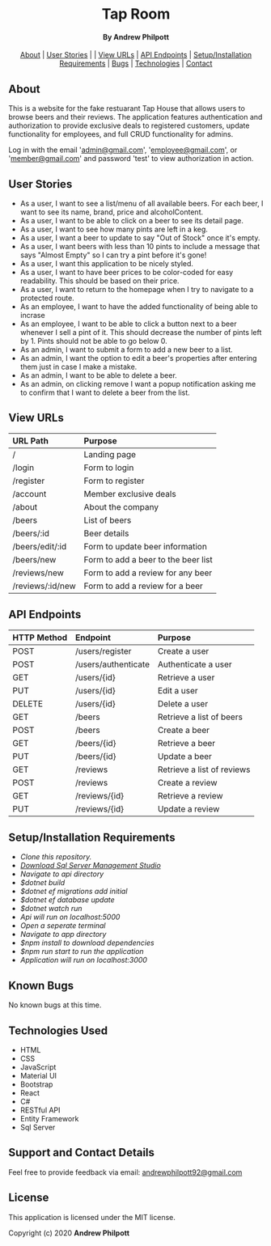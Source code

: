 <div align=center>

# Tap Room

#### By **Andrew Philpott**

[About](#About) | [User Stories](#User-Stories) | | [View URLs](#View-URLs) | [API Endpoints](#API-Endpoints) | [Setup/Installation Requirements](#Setup/Installation-Requirements) | [Bugs](#Known-Bugs) | [Technologies](#Technologies-Used) | [Contact](#Support-and-Contact-Details)

</div>

## About

This is a website for the fake restuarant Tap House that allows users to browse beers and their reviews. The application features authentication and authorization to provide exclusive deals to registered customers, update functionality for employees, and full CRUD functionality for admins.

Log in with the email 'admin@gmail.com', 'employee@gmail.com', or 'member@gmail.com' and password 'test' to view authorization in action.

## User Stories

- As a user, I want to see a list/menu of all available beers. For each beer, I want to see its name, brand, price and alcoholContent.
- As a user, I want to be able to click on a beer to see its detail page.
- As a user, I want to see how many pints are left in a keg.
- As a user, I want a beer to update to say "Out of Stock" once it's empty.
- As a user, I want beers with less than 10 pints to include a message that says "Almost Empty" so I can try a pint before it's gone!
- As a user, I want this application to be nicely styled.
- As a user, I want to have beer prices to be color-coded for easy readability. This should be based on their price.
- As a user, I want to return to the homepage when I try to navigate to a protected route.
- As an employee, I want to have the added functionality of being able
  to incrase
- As an employee, I want to be able to click a button next to a beer whenever I sell a pint of it. This should decrease the number of pints left by 1. Pints should not be able to go below 0.
- As an admin, I want to submit a form to add a new beer to a list.
- As an admin, I want the option to edit a beer's properties after entering them just in case I make a mistake.
- As an admin, I want to be able to delete a beer.
- As an admin, on clicking remove I want a popup notification asking me to confirm that I want to delete a beer from the list.

## View URLs

| URL Path         | Purpose                             |
| :--------------- | :---------------------------------- |
| /                | Landing page                        |
| /login           | Form to login                       |
| /register        | Form to register                    |
| /account         | Member exclusive deals              |
| /about           | About the company                   |
| /beers           | List of beers                       |
| /beers/:id       | Beer details                        |
| /beers/edit/:id  | Form to update beer information     |
| /beers/new       | Form to add a beer to the beer list |
| /reviews/new     | Form to add a review for any beer   |
| /reviews/:id/new | Form to add a review for a beer     |

## API Endpoints

| HTTP Method | Endpoint            | Purpose                    |
| :---------- | :------------------ | :------------------------- |
| POST        | /users/register     | Create a user              |
| POST        | /users/authenticate | Authenticate a user        |
| GET         | /users/{id}         | Retrieve a user            |
| PUT         | /users/{id}         | Edit a user                |
| DELETE      | /users/{id}         | Delete a user              |
| GET         | /beers              | Retrieve a list of beers   |
| POST        | /beers              | Create a beer              |
| GET         | /beers/{id}         | Retrieve a beer            |
| PUT         | /beers/{id}         | Update a beer              |
| GET         | /reviews            | Retrieve a list of reviews |
| POST        | /reviews            | Create a review            |
| GET         | /reviews/{id}       | Retrieve a review          |
| PUT         | /reviews/{id}       | Update a review            |

## Setup/Installation Requirements

- _Clone this repository._
- _[Download Sql Server Management Studio](https://docs.microsoft.com/en-us/sql/ssms/download-sql-server-management-studio-ssms?view=sql-server-ver15)_
- _Navigate to api directory_
- _\$dotnet build_
- _\$dotnet ef migrations add initial_
- _\$dotnet ef database update_
- _\$dotnet watch run_
- _Api will run on localhost:5000_
- _Open a seperate terminal_
- _Navigate to app directory_
- _\$npm install to download dependencies_
- _\$npm run start to run the application_
- _Application will run on localhost:3000_

## Known Bugs

No known bugs at this time.

## Technologies Used

- HTML
- CSS
- JavaScript
- Material UI
- Bootstrap
- React
- C#
- RESTful API
- Entity Framework
- Sql Server

## Support and Contact Details

Feel free to provide feedback via email: andrewphilpott92@gmail.com

## License

This application is licensed under the MIT license.

Copyright (c) 2020 **Andrew Philpott**
